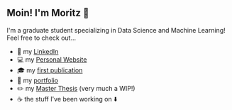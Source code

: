 ## Moin! I'm Moritz 👋
I'm a graduate student specializing in Data Science and Machine Learning! Feel free to check out...

- 🔎 my [LinkedIn](https://www.linkedin.com/in/moritzwilksch)
- 💻 my [Personal Website](https://moritzwilksch.github.io)
- 🎓 my [first publication](https://aisel.aisnet.org/wi2022/student_track/student_track/38/)
- 📁 my [portfolio](https://moritzwilksch.github.io/portfolio/)
- ✏️ my [Master Thesis](https://github.com/moritzwilksch/MasterThesis) (very much a WIP!)
- ☕ the stuff I've been working on ⬇️


<!--
**moritzwilksch/moritzwilksch** is a ✨ _special_ ✨ repository because its `README.md` (this file) appears on your GitHub profile.

Here are some ideas to get you started:

- 🔭 I’m currently working on ...
- 🌱 I’m currently learning ...
- 👯 I’m looking to collaborate on ...
- 🤔 I’m looking for help with ...
- 💬 Ask me about ...
- 📫 How to reach me: ...
- 😄 Pronouns: ...
- ⚡ Fun fact: ...
-->
